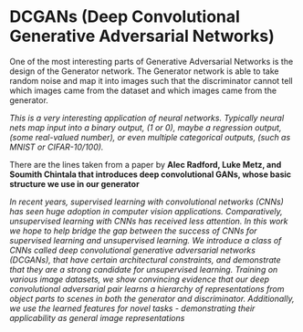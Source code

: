 # DCGANs (Deep Convolutional Generative Adversarial Networks)

One of the most interesting parts of Generative Adversarial Networks is the design of the Generator network. The Generator network is able to take random noise and map it into images such that the discriminator cannot tell which images came from the dataset and which images came from the generator.

_This is a very interesting application of neural networks. Typically neural nets map input into a binary output, (1 or 0), maybe a regression output, (some real-valued number), or even multiple categorical outputs, (such as MNIST or CIFAR-10/100)._

There are the lines taken from a paper by __Alec Radford, Luke Metz, and Soumith Chintala that introduces deep convolutional GANs, whose basic structure we use in our generator__

_In recent years, supervised learning with convolutional networks (CNNs) has seen huge adoption in computer vision applications. Comparatively, unsupervised learning with CNNs has received less attention. In this work we hope to help bridge the gap between the success of CNNs for supervised learning and unsupervised learning. We introduce a class of CNNs called deep convolutional generative adversarial networks (DCGANs), that have certain architectural constraints, and demonstrate that they are a strong candidate for unsupervised learning. Training on various image datasets, we show convincing evidence that our deep convolutional adversarial pair learns a hierarchy of representations from object parts to scenes in both the generator and discriminator. Additionally, we use the learned features for novel tasks - demonstrating their applicability as general image representations_
